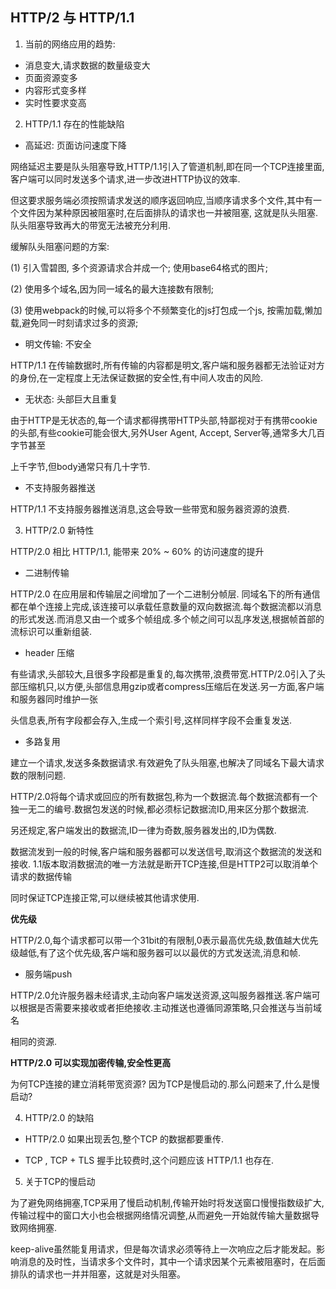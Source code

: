 ## HTTP/2 与 HTTP/1.1

1. 当前的网络应用的趋势:

* 消息变大,请求数据的数量级变大
* 页面资源变多
* 内容形式变多样
* 实时性要求变高

2. HTTP/1.1 存在的性能缺陷

* 高延迟: 页面访问速度下降

网络延迟主要是队头阻塞导致,HTTP/1.1引入了管道机制,即在同一个TCP连接里面,客户端可以同时发送多个请求,进一步改进HTTP协议的效率.

但这要求服务端必须按照请求发送的顺序返回响应,当顺序请求多个文件,其中有一个文件因为某种原因被阻塞时,在后面排队的请求也一并被阻塞,
这就是队头阻塞.队头阻塞导致再大的带宽无法被充分利用.

缓解队头阻塞问题的方案:

(1) 引入雪碧图, 多个资源请求合并成一个; 使用base64格式的图片;

(2) 使用多个域名,因为同一域名的最大连接数有限制;

(3) 使用webpack的时候,可以将多个不频繁变化的js打包成一个js, 按需加载,懒加载,避免同一时刻请求过多的资源;

* 明文传输: 不安全

HTTP/1.1 在传输数据时,所有传输的内容都是明文,客户端和服务器都无法验证对方的身份,在一定程度上无法保证数据的安全性,有中间人攻击的风险.

* 无状态: 头部巨大且重复

由于HTTP是无状态的,每一个请求都得携带HTTP头部,特鄙视对于有携带cookie的头部,有些cookie可能会很大,另外User Agent, Accept, Server等,通常多大几百字节甚至

上千字节,但body通常只有几十字节.

* 不支持服务器推送

HTTP/1.1 不支持服务器推送消息,这会导致一些带宽和服务器资源的浪费.

3. HTTP/2.0 新特性

HTTP/2.0 相比 HTTP/1.1, 能带来 20% ~ 60% 的访问速度的提升

* 二进制传输

HTTP/2.0 在应用层和传输层之间增加了一个二进制分帧层. 同域名下的所有通信都在单个连接上完成,该连接可以承载任意数量的双向数据流.每个数据流都以消息的形式发送.而消息又由一个或多个帧组成.多个帧之间可以乱序发送,根据帧首部的流标识可以重新组装.


* header 压缩

有些请求,头部较大,且很多字段都是重复的,每次携带,浪费带宽.HTTP/2.0引入了头部压缩机只,以方便,头部信息用gzip或者compress压缩后在发送.另一方面,客户端和服务器同时维护一张

头信息表,所有字段都会存入,生成一个索引号,这样同样字段不会重复发送.

* 多路复用

建立一个请求,发送多条数据请求.有效避免了队头阻塞,也解决了同域名下最大请求数的限制问题.

HTTP/2.0将每个请求或回应的所有数据包,称为一个数据流.每个数据流都有一个独一无二的编号.数据包发送的时候,都必须标记数据流ID,用来区分那个数据流.

另还规定,客户端发出的数据流,ID一律为奇数,服务器发出的,ID为偶数.

数据流发到一般的时候,客户端和服务器都可以发送信号,取消这个数据流的发送和接收. 1.1版本取消数据流的唯一方法就是断开TCP连接,但是HTTP2可以取消单个请求的数据传输

同时保证TCP连接正常,可以继续被其他请求使用.

**优先级**

HTTP/2.0,每个请求都可以带一个31bit的有限制,0表示最高优先级,数值越大优先级越低,有了这个优先级,客户端和服务器可以以最优的方式发送流,消息和帧.

* 服务端push

HTTP/2.0允许服务器未经请求,主动向客户端发送资源,这叫服务器推送.客户端可以根据是否需要来接收或者拒绝接收.主动推送也遵循同源策略,只会推送与当前域名

相同的资源.

**HTTP/2.0 可以实现加密传输,安全性更高**

为何TCP连接的建立消耗带宽资源?  因为TCP是慢启动的.那么问题来了,什么是慢启动?

4. HTTP/2.0 的缺陷

* HTTP/2.0 如果出现丢包,整个TCP 的数据都要重传.

* TCP , TCP + TLS 握手比较费时,这个问题应该 HTTP/1.1 也存在.

5. 关于TCP的慢启动

为了避免网络拥塞,TCP采用了慢启动机制,传输开始时将发送窗口慢慢指数级扩大,传输过程中的窗口大小也会根据网络情况调整,从而避免一开始就传输大量数据导致网络拥塞.

keep-alive虽然能复用请求，但是每次请求必须等待上一次响应之后才能发起。影响消息的及时性，当请求多个文件时，其中一个请求因某个元素被阻塞时，在后面排队的请求也一并并阻塞，这就是对头阻塞。






